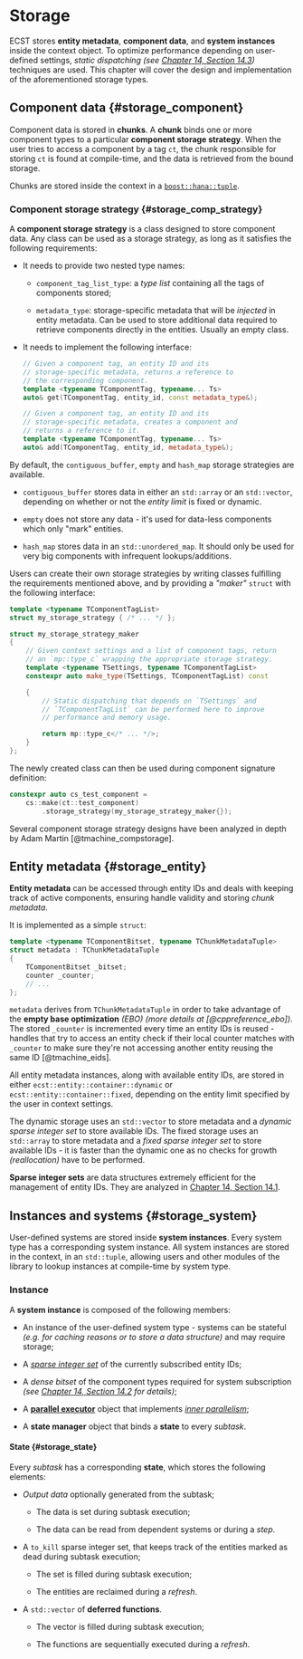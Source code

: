 


# Storage

ECST stores **entity metadata**, **component data**, and **system instances** inside the context object. To optimize performance depending on user-defined settings, *static dispatching* *(see [Chapter 14, Section 14.3](#appendix_static_dispatching))* techniques are used. This chapter will cover the design and implementation of the aforementioned storage types.



## Component data {#storage_component}

Component data is stored in **chunks**. A **chunk** binds one or more component types to a particular **component storage strategy**. When the user tries to access a component by a tag `ct`, the chunk responsible for storing `ct` is found at compile-time, and the data is retrieved from the bound storage.

Chunks are stored inside the context in a [`boost::hana::tuple`](http://www.boost.org/doc/libs/1_61_0/libs/hana/doc/html/structboost_1_1hana_1_1tuple.html).



### Component storage strategy {#storage_comp_strategy}

A **component storage strategy** is a class designed to store component data. Any class can be used as a storage strategy, as long as it satisfies the following requirements:

* It needs to provide two nested type names:

    * `component_tag_list_type`: a *type list* containing all the tags of components stored;

    * `metadata_type`: storage-specific metadata that will be *injected* in entity metadata. Can be used to store additional data required to retrieve components directly in the entities. Usually an empty class.

* It needs to implement the following interface:

    ```cpp
    // Given a component tag, an entity ID and its
    // storage-specific metadata, returns a reference to
    // the corresponding component.
    template <typename TComponentTag, typename... Ts>
    auto& get(TComponentTag, entity_id, const metadata_type&);

    // Given a component tag, an entity ID and its
    // storage-specific metadata, creates a component and
    // returns a reference to it.
    template <typename TComponentTag, typename... Ts>
    auto& add(TComponentTag, entity_id, metadata_type&);
    ```

By default, the `contiguous_buffer`, `empty` and `hash_map` storage strategies are available.

* `contiguous_buffer` stores data in either an `std::array` or an `std::vector`, depending on whether or not the *entity limit* is fixed or dynamic.

* `empty` does not store any data - it's used for data-less components which only "mark" entities.

* `hash_map` stores data in an `std::unordered_map`. It should only be used for very big components with infrequent lookups/additions.

Users can create their own storage strategies by writing classes fulfilling the requirements mentioned above, and by providing a *"maker"* `struct` with the following interface:

```cpp
template <typename TComponentTagList>
struct my_storage_strategy { /* ... */ };

struct my_storage_strategy_maker
{
    // Given context settings and a list of component tags, return
    // an `mp::type_c` wrapping the appropriate storage strategy.
    template <typename TSettings, typename TComponentTagList>
    constexpr auto make_type(TSettings, TComponentTagList) const

    {
        // Static dispatching that depends on `TSettings` and
        // `TComponentTagList` can be performed here to improve
        // performance and memory usage.

        return mp::type_c</* ... */>;
    }
};
```

The newly created class can then be used during component signature definition:

```cpp
constexpr auto cs_test_component =
    cs::make(ct::test_component)
        .storage_strategy(my_storage_strategy_maker{});
```

Several component storage strategy designs have been analyzed in depth by Adam Martin [@tmachine_compstorage].



## Entity metadata {#storage_entity}
**Entity metadata** can be accessed through entity IDs and deals with keeping track of active components, ensuring handle validity and storing *chunk metadata*.

It is implemented as a simple `struct`:

```cpp
template <typename TComponentBitset, typename TChunkMetadataTuple>
struct metadata : TChunkMetadataTuple
{
    TComponentBitset _bitset;
    counter _counter;
    // ...
};
```

`metadata` derives from `TChunkMetadataTuple` in order to take advantage of the **empty base optimization** *(EBO)* *(more details at [@cppreference_ebo])*. The stored `_counter` is incremented every time an entity IDs is reused - handles that try to access an entity check if their local counter matches with `_counter` to make sure they're not accessing another entity reusing the same ID [@tmachine_eids].

All entity metadata instances, along with available entity IDs, are stored in either `ecst::entity::container::dynamic` or `ecst::entity::container::fixed`, depending on the entity limit specified by the user in context settings.

The dynamic storage uses an `std::vector` to store metadata and a *dynamic sparse integer set* to store available IDs. The fixed storage uses an `std::array` to store metadata and a *fixed sparse integer set* to store available IDs - it is faster than the dynamic one as no checks for growth *(reallocation)* have to be performed.

**Sparse integer sets** are data structures extremely efficient for the management of entity IDs. They are analyzed in [Chapter 14, Section 14.1](#appendix_sparse_integer_sets).



## Instances and systems {#storage_system}

User-defined systems are stored inside **system instances**. Every system type has a corresponding system instance. All system instances are stored in the context, in an `std::tuple`, allowing users and other modules of the library to lookup instances at compile-time by system type.



### Instance
A **system instance** is composed of the following members:

* An instance of the user-defined system type - systems can be stateful *(e.g. for caching reasons or to store a data structure)* and may require storage;

* A [*sparse integer set*](#appendix_sparse_integer_sets) of the currently subscribed entity IDs;

* A *dense bitset* of the component types required for system subscription *(see [Chapter 14, Section 14.2](#appendix_component_bitset_creation) for details)*;

* A [**parallel executor**](#multithreading_par_executor) object that implements [*inner parallelism*](#multithreading_inner_par);

* A **state manager** object that binds a **state** to every *subtask*.

#### State {#storage_state}

Every *subtask* has a corresponding **state**, which stores the following elements:

* *Output data* optionally generated from the subtask;

    * The data is set during subtask execution;

    * The data can be read from dependent systems or during a *step*.

* A `to_kill` sparse integer set, that keeps track of the entities marked as dead during subtask execution;

    * The set is filled during subtask execution;

    * The entities are reclaimed during a *refresh*.

* A `std::vector` of **deferred functions**.

    * The vector is filled during subtask execution;

    * The functions are sequentially executed during a *refresh*.


